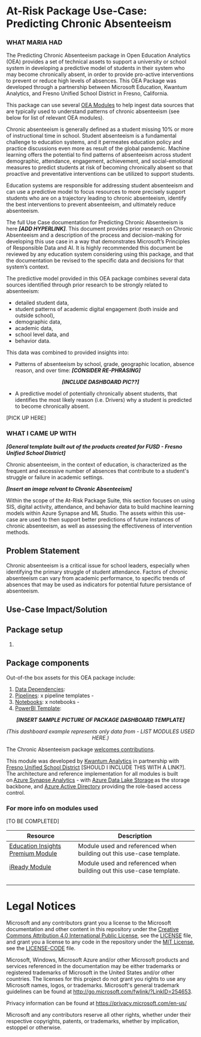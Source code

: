 # At-Risk Package Use-Case: Predicting Chronic Absenteeism 

### WHAT MARIA HAD
The Predicting Chronic Absenteeism package in Open Education Analytics (OEA) provides a set of technical assets to support a university or school system in developing a predictive model of students in their system who may become chronically absent, in order to provide pro-active interventions to prevent or reduce high levels of absences. This OEA Package was developed through a partnership between Microsoft Education, Kwantum Analytics, and Fresno Unified School District in Fresno, California.   

This package can use several [OEA Modules](https://github.com/microsoft/OpenEduAnalytics/tree/main/modules) to help ingest data sources that are typically used to understand patterns of chronic absenteeism (see below for list of relevant OEA modules).  

Chronic absenteeism is generally defined as a student missing 10% or more of instructional time in school. Student absenteeism is a fundamental challenge to education systems, and it permeates education policy and practice discussions even more as result of the global pandemic. Machine learning offers the potential to find patterns of absenteeism across student demographic, attendance, engagement, achievement, and social-emotional measures to predict students at risk of becoming chronically absent so that proactive and preventative interventions can be utilized to support students.  

Education systems are responsible for addressing student absenteeism and can use a predictive model to focus resources to more precisely support students who are on a trajectory leading to chronic absenteeism, identify the best interventions to prevent absenteeism, and ultimately reduce absenteeism.  

The full Use Case documentation for Predicting Chronic Absenteeism is here <strong><em>[ADD HYPERLINK]</strong></em>. This document provides prior research on Chronic Absenteeism and a description of the process and decision-making for developing this use case in a way that demonstrates Microsoft’s Principles of Responsible Data and AI. It is highly recommended this document be reviewed by any education system considering using this package, and that the documentation be revised to the specific data and decisions for that system’s context. 

The predictive model provided in this OEA package combines several data sources identified through prior research to be strongly related to absenteeism: 
 - detailed student data, 
 - student patterns of academic digital engagement (both inside and outside school),
 - demographic data, 
 - academic data, 
 - school level data, and 
 - behavior data.
 
 This data was combined to provided insights into:
  - Patterns of absenteeism by school, grade, geographic location, absence reason, and over time: <strong><em>[CONSIDER RE-PHRASING]</strong></em>
 <p align="center">
 <strong><em>
 [INCLUDE DASHBOARD PIC??]
 </strong></em>
 </p>
 
  - A predictive model of potentially chronically absent students, that identifies the most likely reason (i.e. Drivers) why a student is predicted to become chronically absent.
 
\[PICK UP HERE\]
### WHAT I CAME UP WITH
<em><strong>[General template built out of the products created for FUSD - Fresno Unified School District]</em></strong>

Chronic absenteeism, in the context of education, is characterized as the frequent and excessive number of absences that contribute to a student's struggle or failure in academic settings. 

<em><strong>[Insert an image relvant to Chronic Absenteeism]</em></strong>

Within the scope of the At-Risk Package Suite, this section focuses on using SIS, digital activity, attendance, and behavior data to build machine learning models within Azure Synapse and ML Studio. The assets within this use-case are used to then support better predictions of future instances of chronic absenteeism, as well as assessing the effectiveness of intervention methods.

## Problem Statement
Chronic absenteeism is a critical issue for school leaders, especially when identifying the primary struggle of student attendance. Factors of chronic absenteeism can vary from academic performance, to specific trends of absences that may be used as indicators for potential future persistance of absenteeism. 

## Use-Case Impact/Solution

## Package setup
1. 
## Package components
Out-of-the box assets for this OEA package include: 
1. [Data Dependencies](): 
2. [Pipelines](): x pipeline templates - 
3. [Notebooks](): x notebooks - 
4. [PowerBI Template](): 

  <p align="center">
  <em> <strong>[INSERT SAMPLE PICTURE OF PACKAGE DASHBOARD TEMPLATE]</em> </strong>
 </p>
 
 <p align="center">
  <em>(This dashboard example represents only data from - LIST MODULES USED HERE.)</em>
 </p>

The Chronic Absenteeism package [welcomes contributions](https://github.com/microsoft/OpenEduAnalytics/blob/main/CONTRIBUTING.md). 

This module was developed by [Kwantum Analytics](https://www.kwantumanalytics.com/) in partnership with [Fresno Unified School District]() \[SHOULD I INCLUDE THIS WITH A LINK?\]. The architecture and reference implementation for all modules is built on [Azure Synapse Analytics](https://azure.microsoft.com/en-us/services/synapse-analytics/) - with [Azure Data Lake Storage](https://docs.microsoft.com/en-us/azure/storage/blobs/data-lake-storage-introduction) as the storage backbone, and [Azure Active Directory](https://azure.microsoft.com/en-us/services/active-directory/) providing the role-based access control.
### For more info on modules used
\[TO BE COMPLETED\]

| Resource | Description |
| --- | --- |
| [Education Insights Premium Module](https://github.com/microsoft/OpenEduAnalytics/tree/main/modules/Microsoft_Data/Microsoft_Education_Insights_Premium) | Module used and referenced when building out this use-case template. |
| [iReady Module](https://github.com/microsoft/OpenEduAnalytics/tree/main/modules/Digital_Learning_Apps_and_Platforms/iReady) | Module used and referenced when building out this use-case template. |
|  |  |
|  |  |
|  |  |
|  |  |

# Legal Notices
Microsoft and any contributors grant you a license to the Microsoft documentation and other content in this repository under the [Creative Commons Attribution 4.0 International Public License](https://creativecommons.org/licenses/by/4.0/legalcode), see the [LICENSE](https://github.com/microsoft/OpenEduAnalytics/blob/main/LICENSE) file, and grant you a license to any code in the repository under the [MIT License](https://opensource.org/licenses/MIT), see the [LICENSE-CODE](https://github.com/microsoft/OpenEduAnalytics/blob/main/LICENSE-CODE) file.

Microsoft, Windows, Microsoft Azure and/or other Microsoft products and services referenced in the documentation may be either trademarks or registered trademarks of Microsoft in the United States and/or other countries. The licenses for this project do not grant you rights to use any Microsoft names, logos, or trademarks. Microsoft's general trademark guidelines can be found at http://go.microsoft.com/fwlink/?LinkID=254653.

Privacy information can be found at https://privacy.microsoft.com/en-us/

Microsoft and any contributors reserve all other rights, whether under their respective copyrights, patents, or trademarks, whether by implication, estoppel or otherwise.

